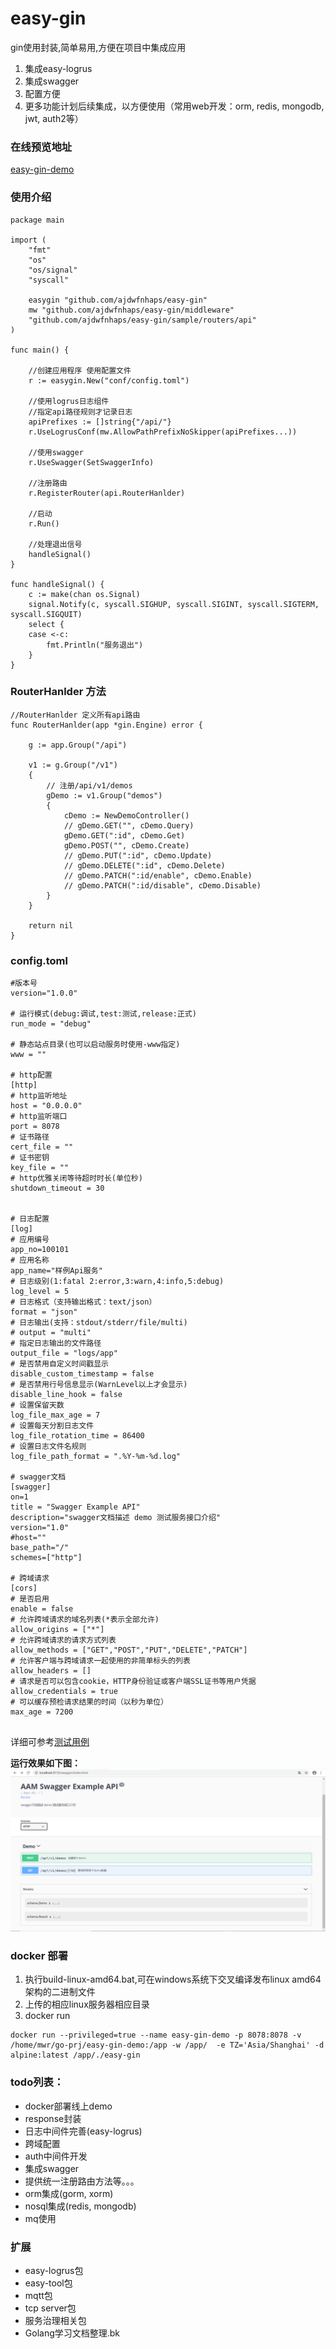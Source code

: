 # easy-gin
gin使用封装,简单易用,方便在项目中集成应用
1. 集成easy-logrus
2. 集成swagger
3. 配置方便
4. 更多功能计划后续集成，以方便使用（常用web开发：orm, redis, mongodb, jwt, auth2等）

### 在线预览地址 
[easy-gin-demo](http://47.115.33.58:8078/swagger/index.html)

### 使用介绍
```
package main

import (
	"fmt"
	"os"
	"os/signal"
	"syscall"

	easygin "github.com/ajdwfnhaps/easy-gin"
	mw "github.com/ajdwfnhaps/easy-gin/middleware"
	"github.com/ajdwfnhaps/easy-gin/sample/routers/api"
)

func main() {

	//创建应用程序 使用配置文件
	r := easygin.New("conf/config.toml")

	//使用logrus日志组件
	//指定api路径规则才记录日志
	apiPrefixes := []string{"/api/"}
	r.UseLogrusConf(mw.AllowPathPrefixNoSkipper(apiPrefixes...))

	//使用swagger
	r.UseSwagger(SetSwaggerInfo)

	//注册路由
	r.RegisterRouter(api.RouterHanlder)

	//启动
	r.Run()

	//处理退出信号
	handleSignal()
}

func handleSignal() {
	c := make(chan os.Signal)
	signal.Notify(c, syscall.SIGHUP, syscall.SIGINT, syscall.SIGTERM, syscall.SIGQUIT)
	select {
	case <-c:
		fmt.Println("服务退出")
	}
}

```

### RouterHanlder 方法

```
//RouterHanlder 定义所有api路由
func RouterHanlder(app *gin.Engine) error {

	g := app.Group("/api")

	v1 := g.Group("/v1")
	{
		// 注册/api/v1/demos
		gDemo := v1.Group("demos")
		{
			cDemo := NewDemoController()
			// gDemo.GET("", cDemo.Query)
			gDemo.GET(":id", cDemo.Get)
			gDemo.POST("", cDemo.Create)
			// gDemo.PUT(":id", cDemo.Update)
			// gDemo.DELETE(":id", cDemo.Delete)
			// gDemo.PATCH(":id/enable", cDemo.Enable)
			// gDemo.PATCH(":id/disable", cDemo.Disable)
		}
	}

	return nil
}

```

### config.toml

```
#版本号
version="1.0.0"

# 运行模式(debug:调试,test:测试,release:正式)
run_mode = "debug"

# 静态站点目录(也可以启动服务时使用-www指定)
www = ""

# http配置
[http]
# http监听地址
host = "0.0.0.0"
# http监听端口
port = 8078
# 证书路径
cert_file = ""
# 证书密钥
key_file = ""
# http优雅关闭等待超时时长(单位秒)
shutdown_timeout = 30


# 日志配置
[log]
# 应用编号
app_no=100101
# 应用名称
app_name="样例Api服务"
# 日志级别(1:fatal 2:error,3:warn,4:info,5:debug)
log_level = 5
# 日志格式（支持输出格式：text/json）
format = "json"
# 日志输出(支持：stdout/stderr/file/multi)
# output = "multi"
# 指定日志输出的文件路径
output_file = "logs/app"
# 是否禁用自定义时间戳显示
disable_custom_timestamp = false
# 是否禁用行号信息显示(WarnLevel以上才会显示)
disable_line_hook = false
# 设置保留天数
log_file_max_age = 7
# 设置每天分割日志文件
log_file_rotation_time = 86400
# 设置日志文件名规则
log_file_path_format = ".%Y-%m-%d.log"

# swagger文档
[swagger]
on=1
title = "Swagger Example API"
description="swagger文档描述 demo 测试服务接口介绍"
version="1.0"
#host=""
base_path="/"
schemes=["http"]

# 跨域请求
[cors]
# 是否启用
enable = false
# 允许跨域请求的域名列表(*表示全部允许)
allow_origins = ["*"]
# 允许跨域请求的请求方式列表
allow_methods = ["GET","POST","PUT","DELETE","PATCH"]
# 允许客户端与跨域请求一起使用的非简单标头的列表
allow_headers = []
# 请求是否可以包含cookie，HTTP身份验证或客户端SSL证书等用户凭据
allow_credentials = true
# 可以缓存预检请求结果的时间（以秒为单位）
max_age = 7200


```

详细可参考[测试用例](sample/main.go)

**运行效果如下图：**
![text](https://github.com/ajdwfnhaps/easy-gin/blob/master/pics/swagger.png)

### docker 部署
1. 执行build-linux-amd64.bat,可在windows系统下交叉编译发布linux amd64架构的二进制文件
2. 上传的相应linux服务器相应目录
3. docker run

```
docker run --privileged=true --name easy-gin-demo -p 8078:8078 -v /home/mwr/go-prj/easy-gin-demo:/app -w /app/  -e TZ='Asia/Shanghai' -d alpine:latest /app/./easy-gin
```

### todo列表：
- docker部署线上demo
- response封装
- 日志中间件完善(easy-logrus)
- 跨域配置
- auth中间件开发
- 集成swagger
- 提供统一注册路由方法等。。。
- orm集成(gorm, xorm)
- nosql集成(redis, mongodb)
- mq使用

### 扩展
- easy-logrus包
- easy-tool包
- mqtt包
- tcp server包
- 服务治理相关包
- Golang学习文档整理.bk
